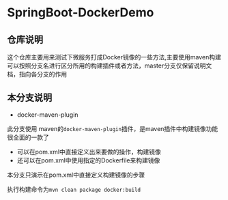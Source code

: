 # SpringBoot-DockerDemo
## 仓库说明
这个仓库主要用来测试下微服务打成Docker镜像的一些方法,主要使用maven构建
可以按照分支名进行区分所用的构建插件或者方法，master分支仅保留说明文档，指向各分支的作用
## 本分支说明
- docker-maven-plugin  

此分支使用 maven的`docker-maven-plugin`插件，是maven插件中构建镜像功能很全面的一款了
- 可以在pom.xml中直接定义出来要做的操作，构建镜像
- 还可以在pom.xml中使用指定的Dockerfile来构建镜像

本分支只演示在pom.xml中直接定义构建镜像的步骤  

执行构建命令为`mvn clean package docker:build`
